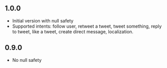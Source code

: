 ## 1.0.0

* Initial version with null safety
* Supported intents: follow user, retweet a tweet, tweet something, reply to tweet, like a tweet, create direct message, localization.

## 0.9.0

- No null safety
